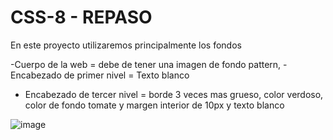 # CSS-8 - REPASO

En este proyecto utilizaremos principalmente los fondos

-Cuerpo de la web = debe de tener una imagen de fondo pattern,
-Encabezado de primer nivel = Texto blanco
- Encabezado de tercer nivel = borde 3 veces mas grueso, color verdoso, color de fondo tomate y margen interior de 10px y texto blanco

![image](https://github.com/JhojanBinary/CSS-8/assets/102551448/ae08c654-d608-4669-88aa-9b2076570484)
